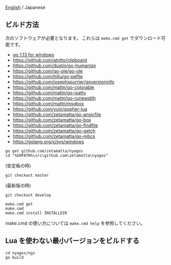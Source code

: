 [English](./09-Build_en.md) / Japanese

ビルド方法
----------

次のソフトウェアが必要となります。
これらは `make.cmd get` でダウンロード可能です。

* [go 1.13 for windows](http://golang.org)
* https://github.com/atotto/clipboard
* https://github.com/dustin/go-humanize
* https://github.com/go-ole/go-ole
* https://github.com/hillu/go-pefile
* https://github.com/josephspurrier/goversioninfo
* https://github.com/mattn/go-colorable
* https://github.com/mattn/go-isatty
* https://github.com/mattn/go-runewidth
* https://github.com/mattn/msgbox
* https://github.com/yuin/gopher-lua
* https://github.com/zetamatta/go-ansicfile
* https://github.com/zetamatta/go-box
* https://github.com/zetamatta/go-findfile
* https://github.com/zetamatta/go-getch
* https://github.com/zetamatta/go-mbcs
* https://golang.org/x/sys/windows

<!-- -->
    go get github.com/zetamatta/nyagos
    cd "%GOPATH%\src\github.com\zetamatta\nyagos"

(安定板の時)

    git checkout master

(最新版の時)

    git checkout develop

    make.cmd get
    make.cmd
    make.cmd install INSTALLDIR

make.cmd の使い方については `make.cmd help` を参照してください。

Lua を使わない最小バージョンをビルドする
----------------------------------------

    cd nyagos/ngs
    go build

<!-- vim:set fenc=utf8: -->
